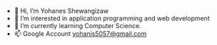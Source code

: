 - 👋 Hi, I’m Yohanes Shewangizaw
- 👀 I’m interested in application programming and web development
- 🌱 I’m currently learning Computer Science.
- 📫 Google Account yohanis5057@gmail.com

<!---
YohanesShewangizaw/YohanesShewangizaw is a ✨ special ✨ repository because its `README.md` (this file) appears on your GitHub profile.
You can click the Preview link to take a look at your changes.
--->
